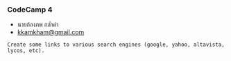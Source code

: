 ### CodeCamp 4

- นายก้องภพ กล่ำคำ
- kkamkham@gmail.com

```
Create some links to various search engines (google, yahoo, altavista, lycos, etc).
```
